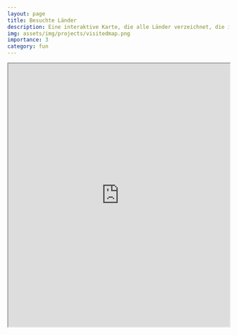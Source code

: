 ```yaml
---
layout: page
title: Besuchte Länder
description: Eine interaktive Karte, die alle Länder verzeichnet, die ich besucht habe
img: assets/img/projects/visitedmap.png
importance: 3
category: fun
---
```


<iframe src="https://visitedplaces.com/embed/?map=world&projection=geoNaturalEarth1&position=3.4_11.7_46.5_-3.9_0&theme=dark-green&water=1&graticule=0&names=1&duration=500&placeduration=100&slider=0&autoplay=0&autozoom=step&autostep=0&home=DE&places=~CH_NL_IT_SI_HR_AT_CZ_EE_GB_ES_GR_EG_FR~3.4_11.7_46.5_-3.9_0" style="width: 100%; height: 600px;"></iframe>

